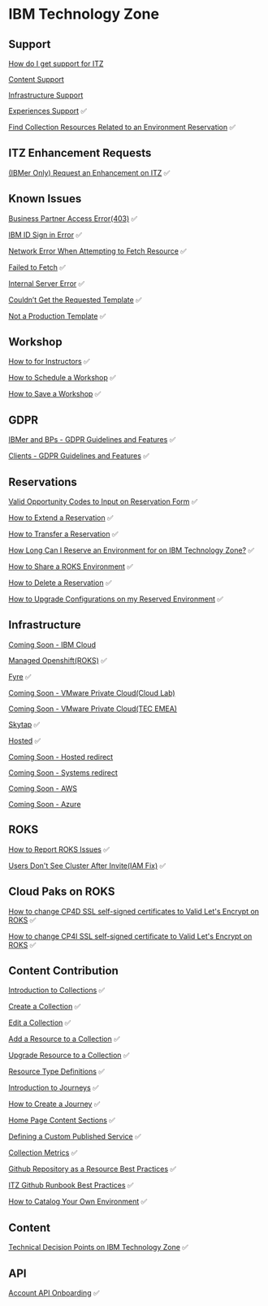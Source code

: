 # IBM Technology Zone

## Support
[How do I get support for ITZ](IBM-Technology-Zone-Runbooks/How%20to%20get%20support.md)

[Content Support](IBM-Technology-Zone-Runbooks/ContentSupport.md)

[Infrastructure Support](IBM-Technology-Zone-Runbooks/InfrastructureSupport.md)

[Experiences Support](IBM-Technology-Zone-Runbooks/additional-experiences-support.md)  :white_check_mark:

[Find Collection Resources Related to an Environment Reservation](IBM-Technology-Zone-Runbooks/reservation-collection-linkage.md)  :white_check_mark:  

## ITZ Enhancement Requests

[(IBMer Only) Request an Enhancement on ITZ](IBM-Technology-Zone-Runbooks/how-to-submit-itz-enhancements.md)  :white_check_mark:  

## Known Issues

[Business Partner Access Error(403)](IBM-Technology-Zone-Runbooks/BusinessPartnersAccess.md)  :white_check_mark:  

[IBM ID Sign in Error](IBM-Technology-Zone-Runbooks/ibmidoutages.md)  :white_check_mark: 

[Network Error When Attempting to Fetch Resource](IBM-Technology-Zone-Runbooks/NetworkError-when-attempting-to-fetch-resource.md)  :white_check_mark:

[Failed to Fetch](IBM-Technology-Zone-Runbooks/failed-to-fetch.md)  :white_check_mark:

[Internal Server Error](IBM-Technology-Zone-Runbooks/Internal-server-error.md)  :white_check_mark:  

[Couldn’t Get the Requested Template](IBM-Technology-Zone-Runbooks/Couldn%E2%80%99t-get-the-requested-template.md)  :white_check_mark: 

[Not a Production Template](IBM-Technology-Zone-Runbooks/not-a-production-template.md)  :white_check_mark: 

## Workshop

[How to for Instructors](IBM-Technology-Zone-Runbooks/How%20to%20for%20Instructors.md)  :white_check_mark: 

[How to Schedule a Workshop](IBM-Technology-Zone-Runbooks/How-to-schedule-a-skytap-workshop.md)  :white_check_mark: 

[How to Save a Workshop](IBM-Technology-Zone-Runbooks/how-to-save-a-workshop.md)  :white_check_mark: 


## GDPR

[IBMer and BPs - GDPR Guidelines and Features](IBM-Technology-Zone-Runbooks/ibmer-bp-gdpr-runbook.md)  :white_check_mark: 

[Clients - GDPR Guidelines and Features](IBM-Technology-Zone-Runbooks/GDPR-client-runbook.md)  :white_check_mark:  

## Reservations

[Valid Opportunity Codes to Input on Reservation Form](IBM-Technology-Zone-Runbooks/valid-opportunity-codes.md)  :white_check_mark: 

[How to Extend a Reservation](IBM-Technology-Zone-Runbooks/extend-a-reservation.md)  :white_check_mark: 

[How to Transfer a Reservation](IBM-Technology-Zone-Runbooks/transfer_environment.md)  :white_check_mark: 

[How Long Can I Reserve an Environment for on IBM Technology Zone?](IBM-Technology-Zone-Runbooks/reservation-duration-policy.md)  :white_check_mark:  

[How to Share a ROKS Environment](IBM-Technology-Zone-Runbooks/share_environment.md)  :white_check_mark:

[How to Delete a Reservation](IBM-Technology-Zone-Runbooks/delete-reservation.md)  :white_check_mark:

[How to Upgrade Configurations on my Reserved Environment](IBM-Technology-Zone-Runbooks/upgrade-environment-configuration-requests.md)  :white_check_mark:

## Infrastructure

[Coming Soon - IBM Cloud]()

[Managed Openshift(ROKS)](IBM-Technology-Zone-Runbooks/ManagedOpenShift(ROKS)reserved.md)  :white_check_mark:  

[Fyre](IBM-Technology-Zone-Runbooks/fyrereserved.md)  :white_check_mark:  

[Coming Soon - VMware Private Cloud(Cloud Lab)]()

[Coming Soon - VMware Private Cloud(TEC EMEA)]()

[Skytap](https://github.com/IBM/itz-support-public/blob/main/Skytap/Skytap-Runbooks/skytap-reserved.md)  :white_check_mark:  

[Hosted](IBM-Technology-Zone-Runbooks/Hosted.md)  :white_check_mark:  

[Coming Soon - Hosted redirect]()

[Coming Soon - Systems redirect]()

[Coming Soon - AWS]()

[Coming Soon - Azure]()

## ROKS

[How to Report ROKS Issues](IBM-Technology-Zone/IBM-Technology-Zone-Runbooks/roks-must-gather.md)  :white_check_mark:    

[Users Don't See Cluster After Invite(IAM Fix)](IBM-Technology-Zone-Runbooks/iam-fix.md)  :white_check_mark:


## Cloud Paks on ROKS

[How to change CP4D SSL self-signed certificates to Valid Let's Encrypt on ROKS](IBM-Technology-Zone-Runbooks/cp4d-certs.md)  :white_check_mark:

[How to change CP4I SSL self-signed certificate to Valid Let's Encrypt on ROKS](IBM-Technology-Zone-Runbooks/cp4i-certs.md)  :white_check_mark:


## Content Contribution

[Introduction to Collections](IBM-Technology-Zone-Runbooks/intro-to-collections.md)  :white_check_mark:

[Create a Collection](IBM-Technology-Zone-Runbooks/create-collection.md)  :white_check_mark:

[Edit a Collection](IBM-Technology-Zone-Runbooks/edit-a-collection.md)  :white_check_mark:

[Add a Resource to a Collection](IBM-Technology-Zone-Runbooks/add-a-resource.md)  :white_check_mark:

[Upgrade Resource to a Collection](IBM-Technology-Zone-Runbooks/upgrade-resource-to-collection.md)  :white_check_mark:  

[Resource Type Definitions](IBM-Technology-Zone-Runbooks/resource-types.md)  :white_check_mark:

[Introduction to Journeys](IBM-Technology-Zone-Runbooks/intro-collection-journey.md)  :white_check_mark:

[How to Create a Journey](IBM-Technology-Zone-Runbooks/journey-creation-process.md)  :white_check_mark:
 

[Home Page Content Sections](hIBM-Technology-Zone-Runbooks/new-home-page.md)  :white_check_mark:  

[Defining a Custom Published Service](IBM-Technology-Zone-Runbooks/Custom_Published_Service_details.md)  :white_check_mark:  

[Collection Metrics](IBM-Technology-Zone-Runbooks/collection-metrics.md)  :white_check_mark: 

[Github Repository as a Resource Best Practices](IBM-Technology-Zone-Runbooks/git-repo-best-practices.md)  :white_check_mark: 

[ITZ Github Runbook Best Practices](IBM-Technology-Zone-Runbooks/github-runbook-best-practices.md)  :white_check_mark: 

[How to Catalog Your Own Environment](IBM-Technology-Zone-Runbooks/catalog-your-environment.md)  :white_check_mark: 

## Content

[Technical Decision Points on IBM Technology Zone](IBM-Technology-Zone-Runbooks/technical-decision-points.md)  :white_check_mark: 


## API

[Account API Onboarding](IBM-Technology-Zone-Runbooks/account-api-onboarding.md)  :white_check_mark:
